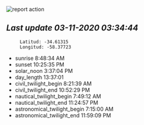 ![report action](https://github.com/matiasz8/actions-for-reports/workflows/report%20action/badge.svg?branch=develop) 


## *****Last update 03-11-2020 03:34:44*****



		 Latitud: -34.61315
		 Longitud: -58.37723

 - sunrise 	 8:48:34 AM
 - sunset 	 10:25:35 PM
 - solar_noon 	 3:37:04 PM
 - day_length 	 13:37:01
 - civil_twilight_begin 	 8:21:39 AM
 - civil_twilight_end 	 10:52:29 PM
 - nautical_twilight_begin 	 7:49:12 AM
 - nautical_twilight_end 	 11:24:57 PM
 - astronomical_twilight_begin 	 7:15:00 AM
 - astronomical_twilight_end 	 11:59:09 PM
